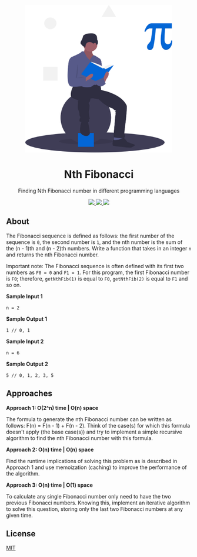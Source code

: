 <div align="center">
<img src="assets/logo.svg" height=400" width="400" />
<br />
<h1>Nth Fibonacci</h1>
<p align="center">
Finding Nth Fibonacci number in different programming languages
</p>
<a href="https://github.com/iamrajiv/Nth-Fibonacci/network">
<img src="https://img.shields.io/github/forks/iamrajiv/Nth-Fibonacci?color=0366d6&style=for-the-badge"/>
</a>
<a href="https://github.com/iamrajiv/Nth-Fibonacci/stargazers">
<img src="https://img.shields.io/github/stars/iamrajiv/Nth-Fibonacci?color=0366d6&style=for-the-badge"/>
</a>
<a href="https://github.com/iamrajiv/Nth-Fibonacci/blob/master/LICENSE">
<img src="https://img.shields.io/github/license/iamrajiv/Nth-Fibonacci?color=0366d6&style=for-the-badge"/>
</a>
</div>

## About

The Fibonacci sequence is defined as follows: the first number of the sequence is `0`, the second number is `1`, and the nth number is the sum of the (n - 1)th and (n - 2)th numbers. Write a function that takes in an integer `n` and returns the nth Fibonacci number.

Important note:
The Fibonacci sequence is often defined with its first two numbers as `F0 = 0` and `F1 = 1`. For this program, the first Fibonacci number is `F0`; therefore, `getNthFib(1)` is equal to `F0`, `getNthFib(2)` is equal to `F1` and so on.

**Sample Input 1**

```
n = 2
```

**Sample Output 1**

```
1 // 0, 1
```

**Sample Input 2**

```
n = 6
```

**Sample Output 2**

```
5 // 0, 1, 2, 3, 5
```

## Approaches

**Approach 1: O(2^n) time | O(n) space**

The formula to generate the nth Fibonacci number can be written as follows: F(n) = F(n - 1) + F(n - 2). Think of the case(s) for which this formula doesn't apply (the base case(s)) and try to implement a simple recursive algorithm to find the nth Fibonacci number with this formula.

**Approach 2: O(n) time | O(n) space**

Find the runtime implications of solving this problem as is described in Approach 1 and use memoization (caching) to improve the performance of the algorithm.

**Approach 3: O(n) time | O(1) space**

To calculate any single Fibonacci number only need to have the two previous Fibonacci numbers. Knowing this, implement an iterative algorithm to solve this question, storing only the last two Fibonacci numbers at any given time.

## License

[MIT](https://github.com/iamrajiv/Nth-Fibonacci/blob/master/LICENSE)
